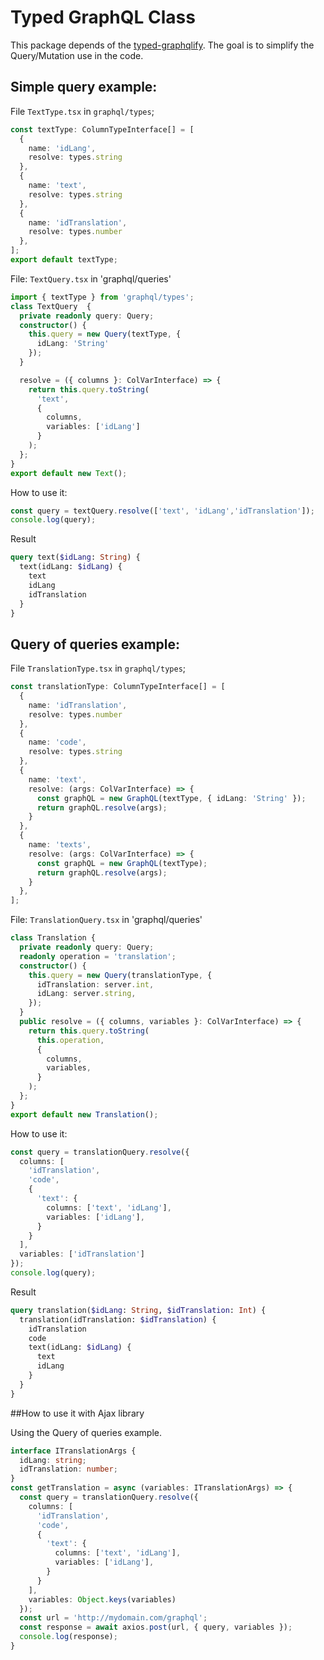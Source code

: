 # Typed GraphQL Class

This package depends of the [typed-graphqlify](https://github.com/acro5piano/typed-graphqlify). The goal is to simplify the Query/Mutation use in the code.

## Simple query example:

File `TextType.tsx` in `graphql/types`;
```typescript
const textType: ColumnTypeInterface[] = [
  {
    name: 'idLang',
    resolve: types.string
  },
  {
    name: 'text',
    resolve: types.string
  },
  {
    name: 'idTranslation',
    resolve: types.number
  },
];
export default textType;
```

File: `TextQuery.tsx` in 'graphql/queries'
```typescript
import { textType } from 'graphql/types';
class TextQuery  {
  private readonly query: Query;
  constructor() {
    this.query = new Query(textType, {
      idLang: 'String'
    });
  }

  resolve = ({ columns }: ColVarInterface) => {
    return this.query.toString(
      'text',
      {
        columns,
        variables: ['idLang']
      }
    );
  };
}
export default new Text();
```

How to use it:
```typescript
const query = textQuery.resolve(['text', 'idLang','idTranslation']);
console.log(query);
```
Result
```graphql
query text($idLang: String) {
  text(idLang: $idLang) {
    text
    idLang
    idTranslation
  }
}
```

## Query of queries example:

File `TranslationType.tsx` in `graphql/types`;
```typescript
const translationType: ColumnTypeInterface[] = [
  {
    name: 'idTranslation',
    resolve: types.number
  },
  {
    name: 'code',
    resolve: types.string
  },
  {
    name: 'text',
    resolve: (args: ColVarInterface) => {
      const graphQL = new GraphQL(textType, { idLang: 'String' });
      return graphQL.resolve(args);
    }
  },
  {
    name: 'texts',
    resolve: (args: ColVarInterface) => {
      const graphQL = new GraphQL(textType);
      return graphQL.resolve(args);
    }
  },
];
```
File: `TranslationQuery.tsx` in 'graphql/queries'
```typescript
class Translation {
  private readonly query: Query;
  readonly operation = 'translation';
  constructor() {
    this.query = new Query(translationType, {
      idTranslation: server.int,
      idLang: server.string,
    });
  }
  public resolve = ({ columns, variables }: ColVarInterface) => {
    return this.query.toString(
      this.operation,
      {
        columns,
        variables,
      }
    );
  };
}
export default new Translation();
```
How to use it:
```typescript
const query = translationQuery.resolve({
  columns: [
    'idTranslation',
    'code',
    {
      'text': {
        columns: ['text', 'idLang'],
        variables: ['idLang'],
      }
    }
  ],
  variables: ['idTranslation']
});
console.log(query);
```

Result
```graphql
query translation($idLang: String, $idTranslation: Int) {
  translation(idTranslation: $idTranslation) {
    idTranslation
    code
    text(idLang: $idLang) {
      text
      idLang
    }
  }
}
```

##How to use it with Ajax library

Using the Query of queries example.
```typescript
interface ITranslationArgs {
  idLang: string;
  idTranslation: number;
}
const getTranslation = async (variables: ITranslationArgs) => {
  const query = translationQuery.resolve({
    columns: [
      'idTranslation',
      'code',
      {
        'text': {
          columns: ['text', 'idLang'],
          variables: ['idLang'],
        }
      }
    ],
    variables: Object.keys(variables)
  });
  const url = 'http://mydomain.com/graphql';
  const response = await axios.post(url, { query, variables });
  console.log(response);
}
```